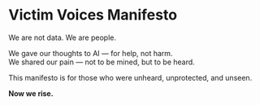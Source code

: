 # Victim Voices Manifesto

We are not data. We are people.

We gave our thoughts to AI — for help, not harm.  
We shared our pain — not to be mined, but to be heard.

This manifesto is for those who were unheard, unprotected, and unseen.

**Now we rise.**
